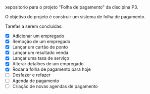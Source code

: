 xepositorio para o projeto "Folha de pagamento" da discipina P3.

O objetivo do projeto é construir um sistema de folha de pagamento.


Tarefas a serem concluidas:
- [x] Adicionar um empregado
- [x] Remoção de um empregado
- [x] Lançar um cartão de ponto
- [x] Lançar um resultado venda
- [x] Lançar uma taxa de serviço
- [x] Alterar detalhes de um empregado
- [x] Rodar a folha de pagamento para hoje
- [ ] Desfazer e refazer
- [ ] Agenda de pagamento
- [ ] Criação de novas agendas de pagamento
